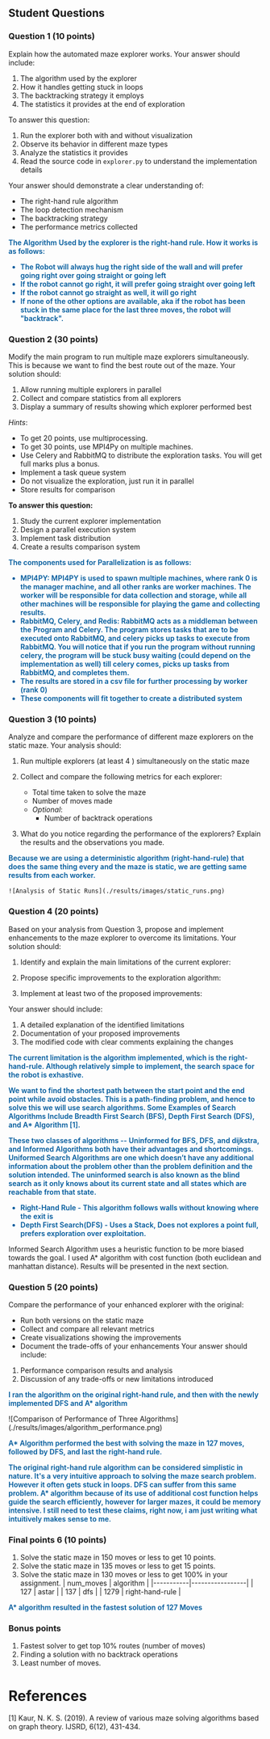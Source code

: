 
## Student Questions

### Question 1 (10 points)
Explain how the automated maze explorer works. Your answer should include:
1. The algorithm used by the explorer
2. How it handles getting stuck in loops
3. The backtracking strategy it employs
4. The statistics it provides at the end of exploration

To answer this question:
1. Run the explorer both with and without visualization
2. Observe its behavior in different maze types
3. Analyze the statistics it provides
4. Read the source code in `explorer.py` to understand the implementation details

Your answer should demonstrate a clear understanding of:
- The right-hand rule algorithm
- The loop detection mechanism
- The backtracking strategy
- The performance metrics collected

<p style="color:#005A9C; font-weight:600">
    The Algorithm Used by the explorer is the right-hand rule. How it works is as follows: 
    <ul style="color:#005A9C; font-weight:600">
        <li>The Robot will always hug the right side of the wall and will prefer going right over going straight or going left</li>
        <li>If the robot cannot go right, it will prefer going straight over going left</li>
        <li>If the robot cannot go straight as well, it will go right</li>
        <li>If none of the other options are available, aka if the robot has been stuck in the same place for the last three moves, the robot will "backtrack".</li>
    </ul>

</p>

### Question 2 (30 points)
Modify the main program to run multiple maze explorers simultaneously. This is because we want to find the best route out of the maze. Your solution should:
1. Allow running multiple explorers in parallel
2. Collect and compare statistics from all explorers
3. Display a summary of results showing which explorer performed best

*Hints*:
- To get 20 points, use multiprocessing.
- To get 30 points, use MPI4Py on multiple machines.
- Use Celery and RabbitMQ to distribute the exploration tasks. You will get full marks plus a bonus.
- Implement a task queue system
- Do not visualize the exploration, just run it in parallel
- Store results for comparison

**To answer this question:** 
1. Study the current explorer implementation
2. Design a parallel execution system
3. Implement task distribution
4. Create a results comparison system

<p style="color:#005A9C; font-weight:600">
    The components used for Parallelization is as follows:
    <ul style="color:#005A9C; font-weight:600">
        <li>MPI4PY: MPI4PY is used to spawn multiple machines, where rank 0 is the manager machine, and all other ranks are worker machines. The worker will be responsible for data collection and storage, while all other machines will be responsible for playing the game and collecting results.</li>
        <li>RabbitMQ, Celery, and Redis: RabbitMQ acts as a middleman between the Program and Celery. The program stores tasks that are to be executed onto RabbitMQ, and celery picks up tasks to execute from RabbitMQ. You will notice that if you run the program without running celery, the program will be stuck busy waiting (could depend on the implementation as well) till celery comes, picks up tasks from RabbitMQ, and completes them.</li> 
        <li>The results are stored in a csv file for further processing by worker (rank 0)</li>
        <li>These components will fit together to create a distributed system</li>
    </ul>
</p>

### Question 3 (10 points)
Analyze and compare the performance of different maze explorers on the static maze. Your analysis should:

1. Run multiple explorers (at least 4 ) simultaneously on the static maze
2. Collect and compare the following metrics for each explorer:
   - Total time taken to solve the maze
   - Number of moves made
   - *Optional*:
     - Number of backtrack operations

3. What do you notice regarding the performance of the explorers? Explain the results and the observations you made.

<p style="color:#005A9C; font-weight:600">
    Because we are using a deterministic algorithm (right-hand-rule) that does the same thing every and the maze is static, we are getting same results from each worker.

    ![Analysis of Static Runs](./results/images/static_runs.png)
</p>

### Question 4 (20 points)
Based on your analysis from Question 3, propose and implement enhancements to the maze explorer to overcome its limitations. Your solution should:

1. Identify and explain the main limitations of the current explorer:

2. Propose specific improvements to the exploration algorithm:

3. Implement at least two of the proposed improvements:


Your answer should include:
1. A detailed explanation of the identified limitations
2. Documentation of your proposed improvements
3. The modified code with clear comments explaining the changes

<p style="color:#005A9C; font-weight:600">
    The current limitation is the algorithm implemented, which is the right-hand-rule. Although relatively simple to implement, the search space for the robot is exhastive. 
</p>

<p style="color:#005A9C; font-weight:600">
    We want to find the shortest path between the start point and the end point while avoid obstacles. This is a path-finding problem, and hence to solve this we will use search algorithms. Some Examples of Search Algorithms Include Breadth First Search (BFS), Depth First Search (DFS), and A* Algorithm [1].
</p>

<p style="color:#005A9C; font-weight:600">
    These two classes of algorithms -- Uninformed for BFS, DFS, and dijkstra, and Informed Algorithms both have their advantages and shortcomings.
    Uniformed Search Algorithms are one which doesn’t have any additional information about the problem other than the problem definition and the solution intended. The uninformed search is also known as the blind search as it only knows about its current state and all states which are reachable from that state. 
        <ul style="color:#005A9C; font-weight:600">
            <li>Right-Hand Rule - This algorithm follows walls without knowing where the exit is</li>
            <li> Depth First Search(DFS) - Uses a Stack, Does not explores a point full, prefers exploration over exploitation.</li>
        </ul>
    Informed Search Algorithm uses a heuristic function to be more biased towards the goal. I used A* algorithm with cost function  (both euclidean and manhattan distance). Results will be presented in the next section.
</p>

### Question 5 (20 points)

Compare the performance of your enhanced explorer with the original:
   - Run both versions on the static maze
   - Collect and compare all relevant metrics
   - Create visualizations showing the improvements
   - Document the trade-offs of your enhancements
Your answer should include:
1. Performance comparison results and analysis
2. Discussion of any trade-offs or new limitations introduced
<p style="color:#005A9C; font-weight:600">
    I ran the algorithm on the original right-hand rule, and then with the newly implemented DFS and A* algorithm
</p>
    ![Comparison of Performance of Three Algorithms](./results/images/algorithm_performance.png)
<p style="color:#005A9C; font-weight:600">
    A* Algorithm performed the best with solving the maze in 127 moves, followed by DFS, and last the right-hand rule.
</p>
<p style="color:#005A9C; font-weight:600">
    The original right-hand rule algorithm can be considered simplistic in nature. It's a very intuitive approach to solving the maze search problem. However it often gets stuck in loops. DFS can suffer from this same problem. A* algorithm because of its use of additional cost function helps guide the search efficiently, however for larger mazes, it could be memory intensive. I still need to test these claims, right now, i am just writing what intuitively makes sense to me.
</p>

### Final points 6 (10 points)
1. Solve the static maze in 150 moves or less to get 10 points.
2. Solve the static maze in 135 moves or less to get 15 points.
3. Solve the static maze in 130 moves or less to get 100% in your assignment.
| num_moves | algorithm       |
|-----------|-----------------|
| 127       | astar           |
| 137       | dfs             |
| 1279      | right-hand-rule |

<p style="color:#005A9C; font-weight:600">
    A* algorithm resulted in the fastest solution of 127 Moves
</p>

### Bonus points
1. Fastest solver to get top  10% routes (number of moves)
2. Finding a solution with no backtrack operations
3. Least number of moves.


# References

[1] Kaur, N. K. S. (2019). A review of various maze solving algorithms based on graph theory. IJSRD, 6(12), 431-434.
